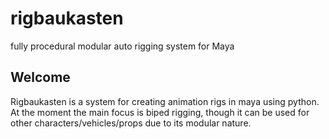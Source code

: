 # rigbaukasten
fully procedural modular auto rigging system for Maya


## Welcome

Rigbaukasten is a system for creating animation rigs in maya using python. At the moment the main focus is biped rigging, though it can be used for other characters/vehicles/props due to its modular nature.
